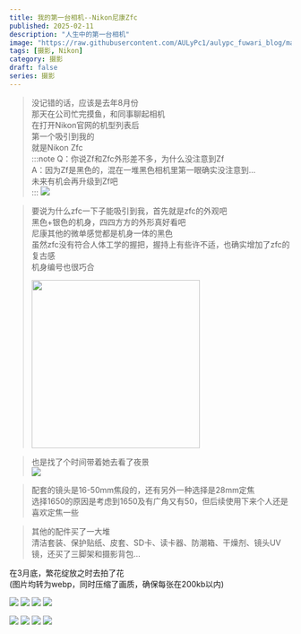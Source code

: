 ```yaml
---
title: 我的第一台相机--Nikon尼康Zfc
published: 2025-02-11
description: "人生中的第一台相机"
image: "https://raw.githubusercontent.com/AULyPc1/aulypc_fuwari_blog/main/picture/mypic/data/my_first_camera_nikon-zfc/zfc_film.webp"
tags: [摄影, Nikon]
category: 摄影
draft: false
series: 摄影
---
```

> 没记错的话，应该是去年8月份  
> 那天在公司忙完摸鱼，和同事聊起相机  
> 在打开Nikon官网的机型列表后  
> 第一个吸引到我的  
> 就是Nikon Zfc  
:::note
Q：你说Zf和Zfc外形差不多，为什么没注意到Zf  
A：因为Zf是黑色的，混在一堆黑色相机里第一眼确实没注意到...  
未来有机会再升级到Zf吧  
:::
> ![](https://raw.githubusercontent.com/AULyPc1/aulypc_fuwari_blog/main/picture/mypic/data/my_first_camera_nikon-zfc/zfc_2.webp)
  
> 要说为什么zfc一下子能吸引到我，首先就是zfc的外观吧  
> 黑色+银色的机身，四四方方的外形真好看吧  
> 尼康其他的微单感觉都是机身一体的黑色  
> 虽然zfc没有符合人体工学的握把，握持上有些许不适，也确实增加了zfc的复古感  
> 机身编号也很巧合  
> <td><img src="https://raw.githubusercontent.com/AULyPc1/aulypc_fuwari_blog/main/picture/mypic/data/my_first_camera_nikon-zfc/zfc_number.webp" border=0 width=300 height="" ></td>
  
> 也是找了个时间带着她去看了夜景  
> ![](https://raw.githubusercontent.com/AULyPc1/aulypc_fuwari_blog/main/picture/mypic/data/my_first_camera_nikon-zfc/DSC_0195.webp)
  
> 配套的镜头是16-50mm焦段的，还有另外一种选择是28mm定焦  
> 选择1650的原因是考虑到1650及有广角又有50，但后续使用下来个人还是喜欢定焦一些  
  
> 其他的配件买了一大堆  
> 清洁套装、保护贴纸、皮套、SD卡、读卡器、防潮箱、干燥剂、镜头UV镜，还买了三脚架和摄影背包...  

在3月底，繁花绽放之时去拍了花  
(图片均转为webp，同时压缩了画质，确保每张在200kb以内)  

![](https://raw.githubusercontent.com/AULyPc1/aulypc_fuwari_blog/main/picture/mypic/data/my_first_camera_nikon-zfc/flower.webp)
![](https://raw.githubusercontent.com/AULyPc1/aulypc_fuwari_blog/main/picture/mypic/data/my_first_camera_nikon-zfc/flower_ruru.webp)
![](https://raw.githubusercontent.com/AULyPc1/aulypc_fuwari_blog/main/picture/mypic/data/my_first_camera_nikon-zfc/flower_risa_1.webp)
![](https://raw.githubusercontent.com/AULyPc1/aulypc_fuwari_blog/main/picture/mypic/data/my_first_camera_nikon-zfc/flower_risa_2.webp)

![](https://raw.githubusercontent.com/AULyPc1/aulypc_fuwari_blog/main/picture/mypic/data/my_first_camera_nikon-zfc/flower_2.webp)
![](https://raw.githubusercontent.com/AULyPc1/aulypc_fuwari_blog/main/picture/mypic/data/my_first_camera_nikon-zfc/flower_ruru_2.webp)
![](https://raw.githubusercontent.com/AULyPc1/aulypc_fuwari_blog/main/picture/mypic/data/my_first_camera_nikon-zfc/flower_3.webp)
![](https://raw.githubusercontent.com/AULyPc1/aulypc_fuwari_blog/main/picture/mypic/data/my_first_camera_nikon-zfc/bridge.webp)